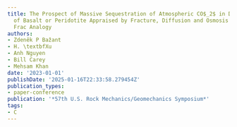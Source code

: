 ```yaml
---
title: The Prospect of Massive Sequestration of Atmospheric CO$_2$ in Deep Formations
  of Basalt or Peridotite Appraised by Fracture, Diffusion and Osmosis Analysis and
  Frac Analogy
authors:
- Zdeněk P Bažant
- H. \textbfXu
- Anh Nguyen
- Bill Carey
- Mehsam Khan
date: '2023-01-01'
publishDate: '2025-01-16T22:33:58.279454Z'
publication_types:
- paper-conference
publication: '*57th U.S. Rock Mechanics/Geomechanics Symposium*'
tags:
- C
---
```

